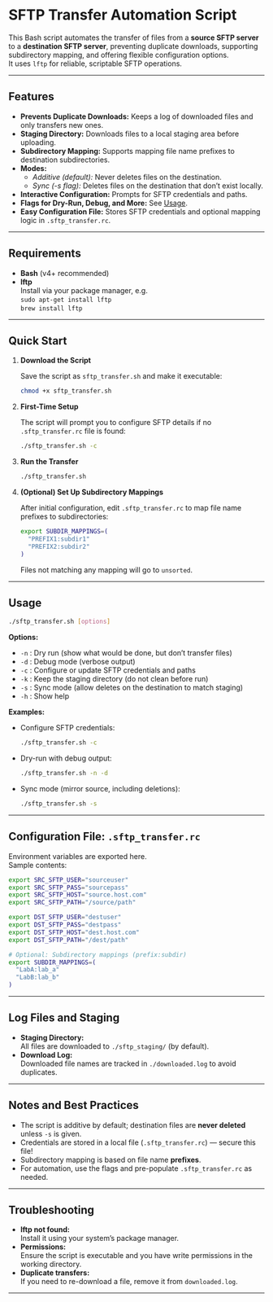 # SFTP Transfer Automation Script

This Bash script automates the transfer of files from a **source SFTP server** to a **destination SFTP server**, preventing duplicate downloads, supporting subdirectory mapping, and offering flexible configuration options.  
It uses `lftp` for reliable, scriptable SFTP operations.

---

## Features

- **Prevents Duplicate Downloads:** Keeps a log of downloaded files and only transfers new ones.
- **Staging Directory:** Downloads files to a local staging area before uploading.
- **Subdirectory Mapping:** Supports mapping file name prefixes to destination subdirectories.
- **Modes:**  
  - *Additive (default):* Never deletes files on the destination.
  - *Sync (-s flag):* Deletes files on the destination that don’t exist locally.
- **Interactive Configuration:** Prompts for SFTP credentials and paths.
- **Flags for Dry-Run, Debug, and More:** See [Usage](#usage).
- **Easy Configuration File:** Stores SFTP credentials and optional mapping logic in `.sftp_transfer.rc`.

---

## Requirements

- **Bash** (v4+ recommended)
- **lftp**  
  Install via your package manager, e.g.  
  `sudo apt-get install lftp`  
  `brew install lftp`

---

## Quick Start

1. **Download the Script**

   Save the script as `sftp_transfer.sh` and make it executable:
   ```bash
   chmod +x sftp_transfer.sh
   ```

2. **First-Time Setup**

   The script will prompt you to configure SFTP details if no `.sftp_transfer.rc` file is found:
   ```bash
   ./sftp_transfer.sh -c
   ```

3. **Run the Transfer**

   ```bash
   ./sftp_transfer.sh
   ```

4. **(Optional) Set Up Subdirectory Mappings**

   After initial configuration, edit `.sftp_transfer.rc` to map file name prefixes to subdirectories:
   ```bash
   export SUBDIR_MAPPINGS=(
     "PREFIX1:subdir1"
     "PREFIX2:subdir2"
   )
   ```
   Files not matching any mapping will go to `unsorted`.

---

## Usage

```bash
./sftp_transfer.sh [options]
```

**Options:**
- `-n` : Dry run (show what would be done, but don’t transfer files)
- `-d` : Debug mode (verbose output)
- `-c` : Configure or update SFTP credentials and paths
- `-k` : Keep the staging directory (do not clean before run)
- `-s` : Sync mode (allow deletes on the destination to match staging)
- `-h` : Show help

**Examples:**

- Configure SFTP credentials:
  ```bash
  ./sftp_transfer.sh -c
  ```

- Dry-run with debug output:
  ```bash
  ./sftp_transfer.sh -n -d
  ```

- Sync mode (mirror source, including deletions):
  ```bash
  ./sftp_transfer.sh -s
  ```

---

## Configuration File: `.sftp_transfer.rc`

Environment variables are exported here.  
Sample contents:

```bash
export SRC_SFTP_USER="sourceuser"
export SRC_SFTP_PASS="sourcepass"
export SRC_SFTP_HOST="source.host.com"
export SRC_SFTP_PATH="/source/path"

export DST_SFTP_USER="destuser"
export DST_SFTP_PASS="destpass"
export DST_SFTP_HOST="dest.host.com"
export DST_SFTP_PATH="/dest/path"

# Optional: Subdirectory mappings (prefix:subdir)
export SUBDIR_MAPPINGS=(
  "LabA:lab_a"
  "LabB:lab_b"
)
```

---

## Log Files and Staging

- **Staging Directory:**  
  All files are downloaded to `./sftp_staging/` (by default).
- **Download Log:**  
  Downloaded file names are tracked in `./downloaded.log` to avoid duplicates.

---

## Notes and Best Practices

- The script is additive by default; destination files are **never deleted** unless `-s` is given.
- Credentials are stored in a local file (`.sftp_transfer.rc`) — secure this file!
- Subdirectory mapping is based on file name **prefixes**.
- For automation, use the flags and pre-populate `.sftp_transfer.rc` as needed.

---

## Troubleshooting

- **lftp not found:**  
  Install it using your system’s package manager.
- **Permissions:**  
  Ensure the script is executable and you have write permissions in the working directory.
- **Duplicate transfers:**  
  If you need to re-download a file, remove it from `downloaded.log`.

---


